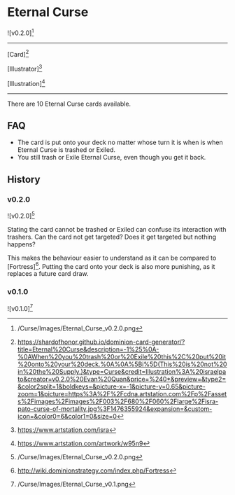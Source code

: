 # Eternal Curse

![v0.2.0][^v0.2.0]

---

[Card][^Card]

[Illustrator][^Illustrator]

[Illustration][^Illustration]

---

There are 10 Eternal Curse cards available.

## FAQ

- The card is put onto your deck no matter whose turn it is when is when
Eternal Curse is trashed or Exiled.
- You still trash or Exile Eternal Curse, even though you get it back.

## History

### v0.2.0

![v0.2.0][^v0.2.0]

Stating the card cannot be trashed or Exiled can confuse its interaction with
trashers. Can the card not get targeted? Does it get targeted but nothing
happens?

This makes the behaviour easier to understand as it can be compared to
[Fortress][^Fortress]. Putting the card onto your deck is also more
punishing, as it replaces a future card draw.

### v0.1.0

![v0.1.0][^v0.1.0]

[^v0.1.0]: /Curse/Images/Eternal_Curse_v0.1.png
[^v0.2.0]: /Curse/Images/Eternal_Curse_v0.2.0.png
[^Fortress]: http://wiki.dominionstrategy.com/index.php/Fortress
[^Card]: https://shardofhonor.github.io/dominion-card-generator/?title=Eternal%20Curse&description=-1%25%0A-%0AWhen%20you%20trash%20or%20Exile%20this%2C%20put%20it%20onto%20your%20deck.%0A%0A%5Bi%5D(This%20is%20not%20in%20the%20Supply.)&type=Curse&credit=Illustration%3A%20israelpato&creator=v0.2.0%20Evan%20Quan&price=%240*&preview=&type2=&color2split=1&boldkeys=&picture-x=-1&picture-y=0.65&picture-zoom=1&picture=https%3A%2F%2Fcdna.artstation.com%2Fp%2Fassets%2Fimages%2Fimages%2F003%2F680%2F060%2Flarge%2Fisra-pato-curse-of-mortality.jpg%3F1476355924&expansion=&custom-icon=&color0=6&color1=0&size=0
[^Illustrator]: https://www.artstation.com/isra
[^Illustration]: https://www.artstation.com/artwork/w95n9
